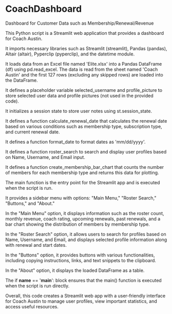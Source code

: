 # CoachDashboard
Dashboard for Customer Data such as Membership/Renewal/Revenue 

This Python script is a Streamlit web application that provides a dashboard for Coach Austin. 

It imports necessary libraries such as Streamlit (streamlit), Pandas (pandas), Altair (altair), Pyperclip (pyperclip), and the datetime module.

It loads data from an Excel file named 'Elite.xlsx' into a Pandas DataFrame (df) using pd.read_excel. The data is read from the sheet named 'Coach Austin' and the first 127 rows (excluding any skipped rows) are loaded into the DataFrame.

It defines a placeholder variable selected_username and profile_picture to store selected user data and profile pictures (not used in the provided code).

It initializes a session state to store user notes using st.session_state.

It defines a function calculate_renewal_date that calculates the renewal date based on various conditions such as membership type, subscription type, and current renewal date.

It defines a function format_date to format dates as 'mm/dd/yyyy'.

It defines a function roster_search to search and display user profiles based on Name, Username, and Email input.

It defines a function create_membership_bar_chart that counts the number of members for each membership type and returns this data for plotting.

The main function is the entry point for the Streamlit app and is executed when the script is run.

It provides a sidebar menu with options: "Main Menu," "Roster Search," "Buttons," and "About."

In the "Main Menu" option, it displays information such as the roster count, monthly revenue, coach rating, upcoming renewals, past renewals, and a bar chart showing the distribution of members by membership type.

In the "Roster Search" option, it allows users to search for profiles based on Name, Username, and Email, and displays selected profile information along with renewal and start dates.

In the "Buttons" option, it provides buttons with various functionalities, including copying instructions, links, and text snippets to the clipboard.

In the "About" option, it displays the loaded DataFrame as a table.

The if __name__ == '__main__': block ensures that the main() function is executed when the script is run directly.

Overall, this code creates a Streamlit web app with a user-friendly interface for Coach Austin to manage user profiles, view important statistics, and access useful resources.

